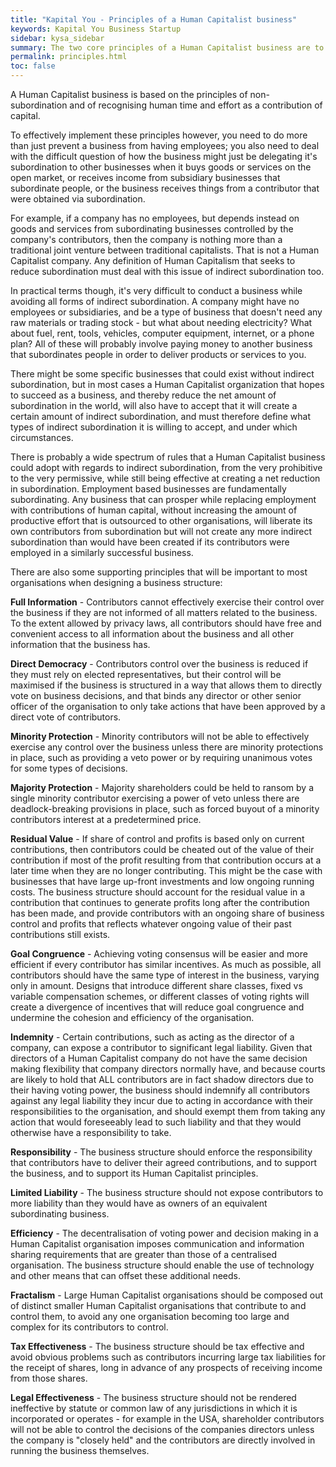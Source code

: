 ```yaml
---
title: "Kapital You - Principles of a Human Capitalist business"
keywords: Kapital You Business Startup
sidebar: kysa_sidebar
summary: The two core principles of a Human Capitalist business are to not subordinate anyone, and to treat human time and effort as a contribution of capital instead of as a purchase of labor. It will also help to follow the principles of Full Information, Direct Democracy, Minority Protection, Majority Protection, Residual Value, Goal Congruence, Indemnity, Responsibility, Limited Liability, Efficiency, Fractalism, Tax Effectiveness, and Legal Effectiveness.
permalink: principles.html
toc: false
---
```

A Human Capitalist business is based on the principles of non-subordination and of recognising human time and effort as a contribution of capital.

To effectively implement these principles however, you need to do more than just prevent a business from having employees; you also need to deal with the difficult question of how the business might just be delegating it's subordination to other businesses when it buys goods or services on the open market, or receives income from subsidiary businesses that subordinate people, or the business receives things from a contributor that were obtained via subordination. 

For example, if a company has no employees, but depends instead on goods and services from subordinating businesses controlled by the company's contributors, then the company is nothing more than a traditional joint venture between traditional capitalists. That is not a Human Capitalist company. Any definition of Human Capitalism that seeks to reduce subordination must deal with this issue of indirect subordination too.

In practical terms though, it's very difficult to conduct a business while avoiding all forms of indirect subordination. A company might have no employees or subsidiaries, and be a type of business that doesn't need any raw materials or trading stock - but what about needing electricity? What about fuel, rent, tools, vehicles, computer equipment, internet, or a phone plan? All of these will probably involve paying money to another business that subordinates people in order to deliver products or services to you. 

There might be some specific businesses that could exist without indirect subordination, but in most cases a Human Capitalist organization that hopes to succeed as a business, and thereby reduce the net amount of subordination in the world, will also have to accept that it will create a certain amount of indirect subordination, and must therefore define what types of indirect subordination it is willing to accept, and under which circumstances. 

There is probably a wide spectrum of rules that a Human Capitalist business could adopt with regards to indirect subordination, from the very prohibitive to the very permissive, while still being effective at creating a net reduction in subordination. Employment based businesses are fundamentally subordinating. Any business that can prosper while replacing employment with contributions of human capital, without increasing the amount of productive effort that is outsourced to other organisations, will liberate its own contributors from subordination but will not create any more indirect subordination than would have been created if its contributors were employed in a similarly successful business.


There are also some supporting principles that will be important to most organisations when designing a business structure:

**Full Information** - Contributors cannot effectively exercise their control over the business if they are not informed of all matters related to the business. To the extent allowed by privacy laws, all contributors should have free and convenient access to all information about the business and all other information that the business has.

**Direct Democracy** - Contributors control over the business is reduced if they must rely on elected representatives, but their control will be maximised if the business is structured in a way that allows them to directly vote on business decisions, and that binds any director or other senior officer of the organisation to only take actions that have been approved by a direct vote of contributors.

**Minority Protection** - Minority contributors will not be able to effectively exercise any control over the business unless there are minority protections in place, such as providing a veto power or by requiring unanimous votes for some types of decisions.

**Majority Protection** - Majority shareholders could be held to ransom by a single minority contributor exercising a power of veto unless there are deadlock-breaking provisions in place, such as forced buyout of a minority contributors interest at a predetermined price.

**Residual Value** - If share of control and profits is based only on current contributions, then contributors could be cheated out of the value of their contribution if most of the profit resulting from that contribution occurs at a later time when they are no longer contributing. This might be the case with businesses that have large up-front investments and low ongoing running costs. The business structure should account for the residual value in a contribution that continues to generate profits long after the contribution has been made, and provide contributors with an ongoing share of business control and profits that reflects whatever ongoing value of their past contributions still exists. 

**Goal Congruence** - Achieving voting consensus will be easier and more efficient if every contributor has similar incentives. As much as possible, all contributors should have the same type of interest in the business, varying only in amount. Designs that introduce different share classes, fixed vs variable compensation schemes, or different classes of voting rights will create a divergence of incentives that will reduce goal congruence and undermine the cohesion and efficiency of the organisation.

**Indemnity** - Certain contributions, such as acting as the director of a company, can expose a contributor to significant legal liability. Given that directors of a Human Capitalist company do not have the same decision making flexibility that company directors normally have, and because courts are likely to hold that ALL contributors are in fact shadow directors due to their having voting power, the business should indemnify all contributors against any legal liability they incur due to acting in accordance with their responsibilities to the organisation, and should exempt them from taking any action that would foreseeably lead to such liability and that they would otherwise have a responsibility to take. 

**Responsibility** - The business structure should enforce the responsibility that contributors have to deliver their agreed contributions, and to support the business, and to support its Human Capitalist principles. 

**Limited Liability** - The business structure should not expose contributors to more liability than they would have as owners of an equivalent subordinating business. 

**Efficiency** - The decentralisation of voting power and decision making in a Human Capitalist organisation imposes communication and information sharing requirements that are greater than those of a centralised organisation. The business structure should enable the use of technology and other means that can offset these additional needs. 

**Fractalism** - Large Human Capitalist organisations should be composed out of distinct smaller Human Capitalist organisations that contribute to and control them, to avoid any one organisation becoming too large and complex for its contributors to control. 

**Tax Effectiveness** - The business structure should be tax effective and avoid obvious problems such as contributors incurring large tax liabilities for the receipt of shares, long in advance of any prospects of receiving income from those shares. 

**Legal Effectiveness** - The business structure should not be rendered ineffective by statute or common law of any jurisdictions in which it is incorporated or operates - for example in the USA, shareholder contributors will not be able to control the decisions of the companies directors unless the company is "closely held" and the contributors are directly involved in running the business themselves. 



